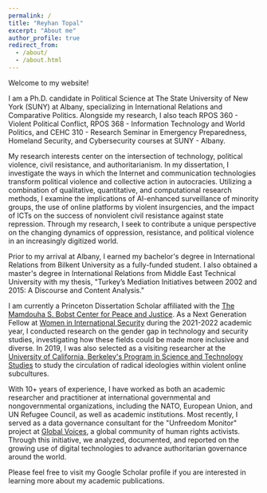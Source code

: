 ```yaml
---
permalink: /
title: "Reyhan Topal"
excerpt: "About me"
author_profile: true
redirect_from: 
  - /about/
  - /about.html
---
```


Welcome to my website!

I am a Ph.D. candidate in Political Science at The State University of New York (SUNY) at Albany, specializing in International Relations and Comparative Politics. Alongside my research, I also teach RPOS 360 - Violent Political Conflict, RPOS 368 - Information Technology and World Politics, and CEHC 310 - Research Seminar in Emergency Preparedness, Homeland Security, and Cybersecurity courses at SUNY - Albany.

My research interests center on the intersection of technology, political violence, civil resistance, and authoritarianism. In my dissertation, I investigate the ways in which the Internet and communication technologies transform political violence and collective action in autocracies. Utilizing a combination of qualitative, quantitative, and computational research methods, I examine the implications of AI-enhanced surveillance of minority groups, the use of online platforms by violent insurgencies, and the impact of ICTs on the success of nonviolent civil resistance against state repression. Through my research, I seek to contribute a unique perspective on the changing dynamics of oppression, resistance, and political violence in an increasingly digitized world.

Prior to my arrival at Albany, I earned my bachelor's degree in International Relations from Bilkent University as a fully-funded student. I also obtained a master's degree in International Relations from Middle East Technical University with my thesis, "Turkey’s Mediation Initiatives between 2002 and 2015: A Discourse and Content Analysis."

I am currently a Princeton Dissertation Scholar affiliated with the [The Mamdouha S. Bobst Center for Peace and Justice](https://bobst.princeton.edu/). As a Next Generation Fellow at [Women in International Security](https://wiisglobal.org/) during the 2021-2022 academic year, I conducted research on the gender gap in technology and security studies, investigating how these fields could be made more inclusive and diverse. In 2019, I was also selected as a visiting researcher at the [University of California, Berkeley's Program in Science and Technology Studies](https://cstms.berkeley.edu/research/sts/) to study the circulation of radical ideologies within violent online subcultures.

With 10+ years of experience, I have worked as both an academic researcher and practitioner at international governmental and nongovernmental organizations, including the NATO, European Union, and UN Refugee Council, as well as academic institutions. Most recently, I served as a data governance consultant for the "Unfreedom Monitor" project at [Global Voices](https://globalvoices.org/), a global community of human rights activists. Through this initiative, we analyzed, documented, and reported on the growing use of digital technologies to advance authoritarian governance around the world. 

Please feel free to visit my Google Scholar profile if you are interested in learning more about my academic publications.

